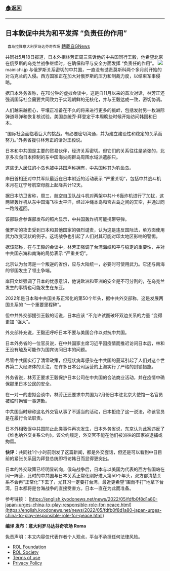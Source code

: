 ###  [:house:返回](README.md)
---


## 日本敦促中共为和平发挥 “负责任的作用”
` 喜马拉雅意大利罗马达芬奇农场` [轉載自GNews](https://gnews.org/zh-hans/2554394/)

共同社5月18日报道，日本外相林芳正周三告诉他的中共国同行王毅，他希望北京在俄罗斯的乌克兰战争继续时，在确保和平与安全方面发挥 “负责任的作用”。
 ![](https://assets.gnews.org/wp-content/uploads/2022/05/Je_1652888108.jpg)mainichi.jp 
与俄罗斯关系密切的中共国，一直没有谴责莫斯科两个多月前开始的对乌克兰的入侵。西方国家正在加大对俄罗斯的压力和制裁力度，以结束军事侵略。
 
据日本外务省称，在70分钟的虚拟会谈中，这是自11月以来的首次对话，林芳正还强调国际社会需要共同致力于实现朝鲜的无核化，并与王毅达成一致，密切协调。
 
人们越来越担心，平壤正准备在不久的将来进行更多的挑衅，包括发射另一枚洲际弹道导弹和恢复核试验。美国总统乔·拜登定于本周晚些时候开始访问韩国和日本。
 
“国际社会面临着巨大的挑战。有必要密切沟通，并为建立建设性和稳定的关系而努力。”外务省援引林芳正的话对王毅说。
 
日本和中共国是主要的贸易伙伴，经济关系密切。但它们的关系往往是紧张的，北京多次向日本控制的东中国海尖阁群岛周围水域派遣船只。
 
这些无人居住的小岛也被中共国声称拥有，中共国称其为钓鱼岛。
 
岸田首相还对中共军队最近在日本附近的活动表示 “严重关切”，包括中共战斗机本月在辽宁号航空母舰上起降共计12天。
 
据日本防卫省称，周三，航空自卫队战斗机对两架中共H-6轰炸机进行了加扰，这两架轰炸机从东中国海飞往太平洋，经过冲绳本岛和宫古岛之间的天空，并通过同一路线返回。
 
该部联合参谋部发布的照片显示，中共国轰炸机可能携带导弹。
 
俄罗斯的攻击受到日本和其他国家的强烈谴责，认为这是违反国际法，单方面使用武力改变现状的例子。这场战争也引起了人们对其可能对印太地区影响的警惕。
 
据该部称，在与王毅的会谈中，林芳正强调了台湾海峡和平与稳定的重要性，并对中共国东海和南海的局势表示 “严重关切”。
 
北京认为台湾是一个叛逆的省份，应与大陆统一，必要时可使用武力。它还与南海的邻国发生了领土争端。
 
岸田文雄强调了日本的忧患意识，他说欧洲和亚洲的安全是不可分割的，在乌克兰发生的事情也可能发生在东亚。
 
2022年是日本和中共国关系正常化的第50个年头，据中共外交部称，这是发展两国关系的 “一个重要里程碑”。
 
但中共外交部援引王毅的话说，日本应该 “不允许试图破坏双边关系的力量 ”变得更加 “强大”。
 
外交部补充说，王毅还呼吁日本不要与美国合作以对抗中共国。
 
日本外务省的一位官员说，在中共国家主席习近平因疫情而推迟访问日本后，林和王没有触及可能作为国宾访问日本的问题。
 
尽管中共国实行了清零政策，但冠状病毒感染在中共国的蔓延引起了人们对这个世界第二大经济体的关注，在许多日本公司运营的上海实行了严格的封锁措施。
 
外务省说，林芳正要求王毅保护日本公司在中共国的合法商业活动，并在疫情中确保那里日本公民的安全。
 
在一对一的虚拟会谈中，林芳正还要求中共国为2月份日本驻北京大使馆一名官员被临时拘留一事道歉。
 
中共国当时辩称这名外交官从事了不适当的活动，日本拒绝了这一说法，称该官员是在履行合法职责。
 
日本外相敦促中共国防止此类事件再次发生，日本外务省说，东京认为此案违反了《维也纳外交关系公约》。该公约规定，外交官不能在他们被派往的国家被逮捕或拘留。
 
**快评**：共同社1个小时前刚发了这篇新闻，都是外交套话，但还是可以看到中日目前的紧张关系因为拜登总统即将访韩日而显得更突出。
 
日本的外交政策已经明显转向，俄乌战争后，日本与以美国为代表的西方各国站在同一阵营，此时的中共国与日本关系正常化刚好进入第50个年头，双方都清楚关系不会再“正常化”下去了，尤其习一定要打台湾，最近更希望“围而不打”地拿下台湾，日本都将是台海战争的直接受害方。日本一直在为此而准备。
 
参考链接：
[https://english.kyodonews.net/news/2022/05/fdfb0f8d1a80-japan-urges-china-to-play-responsible-role-for-peace.html](https://english.kyodonews.net/news/2022/05/fdfb0f8d1a80-japan-urges-china-to-play-responsible-role-for-peace.html)
 
**编译 发布：意大利罗马达芬奇农场 Roma**

免责声明：本文内容仅代表作者个人观点，平台不承担任何法律风险。
  
- [ROL Foundation](https://rolfoundation.org/)
- [ROL Society](https://rolsociety.org/)
- [Terms of use](https://gnews.org/terms-of-use-3/)
- [Privacy Policy](https://gnews.org/privacy-policy/)

